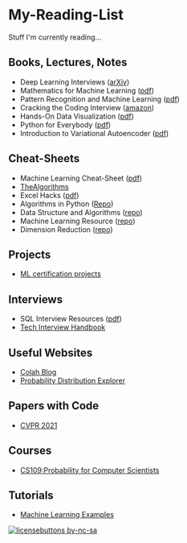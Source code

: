 # My-Reading-List
Stuff I'm currently reading...

## Books, Lectures, Notes
* Deep Learning Interviews ([arXiv](https://arxiv.org/abs/2201.00650))
* Mathematics for Machine Learning ([pdf](http://gwthomas.github.io/docs/math4ml.pdf))
* Pattern Recognition and Machine Learning ([pdf](https://docs.google.com/viewer?a=v&pid=sites&srcid=aWFtYW5kaS5ldXxpc2N8Z3g6MjViZDk1NGI1NjQzOWZiYQ))
* Cracking the Coding Interview ([amazon](https://www.amazon.ca/Cracking-Coding-Interview-Programming-Questions/dp/0984782850/ref=asc_df_0984782850/?tag=googleshopc0c-20&linkCode=df0&hvadid=293006031037&hvpos=&hvnetw=g&hvrand=13483680911297688222&hvpone=&hvptwo=&hvqmt=&hvdev=c&hvdvcmdl=&hvlocint=&hvlocphy=9001206&hvtargid=pla-388890317700&psc=1))
* Hands-On Data Visualization ([pdf](https://github.com/aaneloy/My-Reading-List/blob/main/Books/hands-on-data-visualization-interactive-storytelling-from-spreadsheets-to-code.pdf))
* Python for Everybody ([pdf](https://github.com/aaneloy/My-Reading-List/blob/main/Books/pythonlearn.pdf))
* Introduction to Variational Autoencoder ([pdf](https://github.com/aaneloy/My-Reading-List/blob/main/Books/1906.02691.pdf))


## Cheat-Sheets
* Machine Learning Cheat-Sheet ([pdf](https://github.com/soulmachine/machine-learning-cheat-sheet))
* [TheAlgorithms](https://github.com/TheAlgorithms)
* Excel Hacks ([pdf](https://github.com/aaneloy/My-Reading-List/tree/main/Cheat-Sheet/1641445608674.pdf))
* Algorithms in Python ([Repo](https://github.com/keon/algorithms))
* Data Structure and Algorithms ([repo](https://github.com/TheAlgorithms/Python))
* Machine Learning Resource ([repo](https://github.com/josephmisiti/awesome-machine-learning))
* Dimension Reduction ([repo](https://github.com/heucoder/dimensionality_reduction_alo_codes))


## Projects
* [ML certification projects](https://github.com/XandraV/ibm-machine-learning-certificate-projects)

## Interviews
* SQL Interview Resources ([pdf](https://github.com/aaneloy/My-Reading-List/tree/main/Interviews/SQLInterviewPrep.docx))
* [Tech Interview Handbook](https://github.com/yangshun/tech-interview-handbook)

## Useful Websites
* [Colah Blog](https://colah.github.io/)
* [Probability Distribution Explorer](https://distribution-explorer.github.io/)

## Papers with Code
* [CVPR 2021](https://github.com/amusi/CVPR2021-Papers-with-Code)


## Courses
* [CS109:Probability for Computer Scientists](http://web.stanford.edu/class/cs109/)

## Tutorials
* [Machine Learning Examples](https://github.com/lazyprogrammer/machine_learning_examples)


[![licensebuttons by-nc-sa](https://licensebuttons.net/l/by-nc-sa/3.0/88x31.png)](https://creativecommons.org/licenses/by-nc-sa/4.0)
